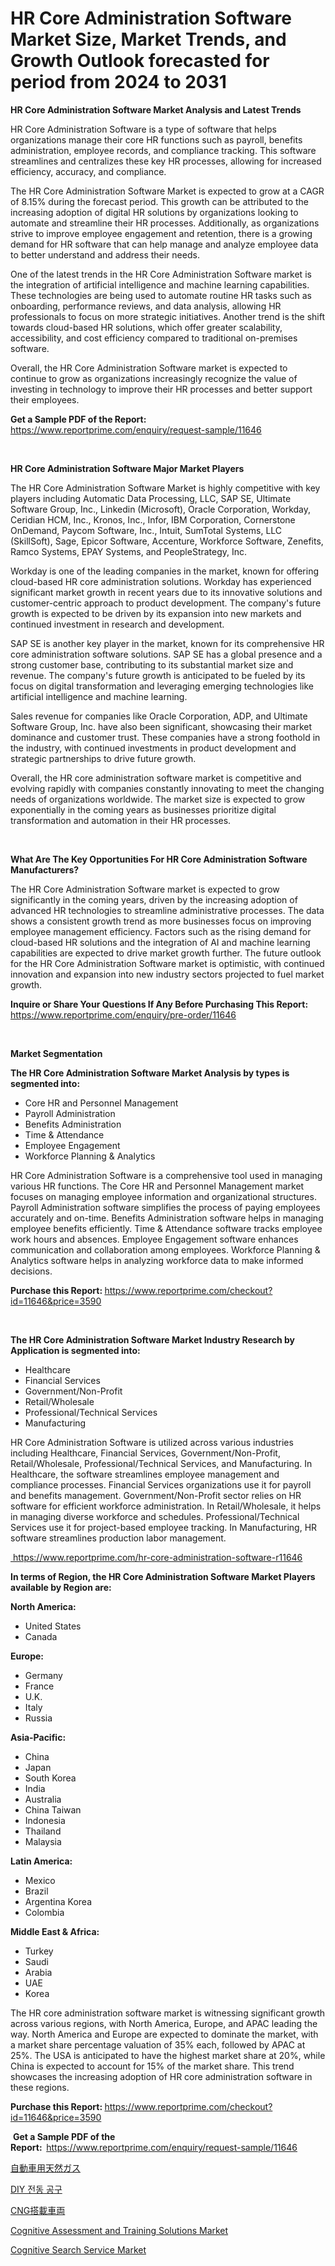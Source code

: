 <p><h1>HR Core Administration Software Market Size, Market Trends, and Growth Outlook forecasted for period from 2024 to 2031</h1></p><p><strong>HR Core Administration Software Market Analysis and Latest Trends</strong></p>
<p><p>HR Core Administration Software is a type of software that helps organizations manage their core HR functions such as payroll, benefits administration, employee records, and compliance tracking. This software streamlines and centralizes these key HR processes, allowing for increased efficiency, accuracy, and compliance.</p><p>The HR Core Administration Software Market is expected to grow at a CAGR of 8.15% during the forecast period. This growth can be attributed to the increasing adoption of digital HR solutions by organizations looking to automate and streamline their HR processes. Additionally, as organizations strive to improve employee engagement and retention, there is a growing demand for HR software that can help manage and analyze employee data to better understand and address their needs.</p><p>One of the latest trends in the HR Core Administration Software market is the integration of artificial intelligence and machine learning capabilities. These technologies are being used to automate routine HR tasks such as onboarding, performance reviews, and data analysis, allowing HR professionals to focus on more strategic initiatives. Another trend is the shift towards cloud-based HR solutions, which offer greater scalability, accessibility, and cost efficiency compared to traditional on-premises software.</p><p>Overall, the HR Core Administration Software market is expected to continue to grow as organizations increasingly recognize the value of investing in technology to improve their HR processes and better support their employees.</p></p>
<p><strong>Get a Sample PDF of the Report:&nbsp;</strong> <a href="https://www.reportprime.com/enquiry/request-sample/11646">https://www.reportprime.com/enquiry/request-sample/11646</a></p>
<p>&nbsp;</p>
<p><strong>HR Core Administration Software Major Market Players</strong></p>
<p><p>The HR Core Administration Software Market is highly competitive with key players including Automatic Data Processing, LLC, SAP SE, Ultimate Software Group, Inc., Linkedin (Microsoft), Oracle Corporation, Workday, Ceridian HCM, Inc., Kronos, Inc., Infor, IBM Corporation, Cornerstone OnDemand, Paycom Software, Inc., Intuit, SumTotal Systems, LLC (SkillSoft), Sage, Epicor Software, Accenture, Workforce Software, Zenefits, Ramco Systems, EPAY Systems, and PeopleStrategy, Inc. </p><p>Workday is one of the leading companies in the market, known for offering cloud-based HR core administration solutions. Workday has experienced significant market growth in recent years due to its innovative solutions and customer-centric approach to product development. The company's future growth is expected to be driven by its expansion into new markets and continued investment in research and development.</p><p>SAP SE is another key player in the market, known for its comprehensive HR core administration software solutions. SAP SE has a global presence and a strong customer base, contributing to its substantial market size and revenue. The company's future growth is anticipated to be fueled by its focus on digital transformation and leveraging emerging technologies like artificial intelligence and machine learning.</p><p>Sales revenue for companies like Oracle Corporation, ADP, and Ultimate Software Group, Inc. have also been significant, showcasing their market dominance and customer trust. These companies have a strong foothold in the industry, with continued investments in product development and strategic partnerships to drive future growth.</p><p>Overall, the HR core administration software market is competitive and evolving rapidly with companies constantly innovating to meet the changing needs of organizations worldwide. The market size is expected to grow exponentially in the coming years as businesses prioritize digital transformation and automation in their HR processes.</p></p>
<p>&nbsp;</p>
<p><strong>What Are The Key Opportunities For HR Core Administration Software Manufacturers?</strong></p>
<p><p>The HR Core Administration Software market is expected to grow significantly in the coming years, driven by the increasing adoption of advanced HR technologies to streamline administrative processes. The data shows a consistent growth trend as more businesses focus on improving employee management efficiency. Factors such as the rising demand for cloud-based HR solutions and the integration of AI and machine learning capabilities are expected to drive market growth further. The future outlook for the HR Core Administration Software market is optimistic, with continued innovation and expansion into new industry sectors projected to fuel market growth.</p></p>
<p><strong>Inquire or Share Your Questions If Any Before Purchasing This Report:</strong> <a href="https://www.reportprime.com/enquiry/pre-order/11646">https://www.reportprime.com/enquiry/pre-order/11646</a></p>
<p>&nbsp;</p>
<p><strong>Market Segmentation</strong></p>
<p><strong>The HR Core Administration Software Market Analysis by types is segmented into:</strong></p>
<p><ul><li>Core HR and Personnel Management</li><li>Payroll Administration</li><li>Benefits Administration</li><li>Time & Attendance</li><li>Employee Engagement</li><li>Workforce Planning & Analytics</li></ul></p>
<p><p>HR Core Administration Software is a comprehensive tool used in managing various HR functions. The Core HR and Personnel Management market focuses on managing employee information and organizational structures. Payroll Administration software simplifies the process of paying employees accurately and on-time. Benefits Administration software helps in managing employee benefits efficiently. Time & Attendance software tracks employee work hours and absences. Employee Engagement software enhances communication and collaboration among employees. Workforce Planning & Analytics software helps in analyzing workforce data to make informed decisions.</p></p>
<p><strong>Purchase this Report:&nbsp;</strong><a href="https://www.reportprime.com/checkout?id=11646&price=3590">https://www.reportprime.com/checkout?id=11646&price=3590</a></p>
<p>&nbsp;</p>
<p><strong>The HR Core Administration Software Market Industry Research by Application is segmented into:</strong></p>
<p><ul><li>Healthcare</li><li>Financial Services</li><li>Government/Non-Profit</li><li>Retail/Wholesale</li><li>Professional/Technical Services</li><li>Manufacturing</li></ul></p>
<p><p>HR Core Administration Software is utilized across various industries including Healthcare, Financial Services, Government/Non-Profit, Retail/Wholesale, Professional/Technical Services, and Manufacturing. In Healthcare, the software streamlines employee management and compliance processes. Financial Services organizations use it for payroll and benefits management. Government/Non-Profit sector relies on HR software for efficient workforce administration. In Retail/Wholesale, it helps in managing diverse workforce and schedules. Professional/Technical Services use it for project-based employee tracking. In Manufacturing, HR software streamlines production labor management.</p></p>
<p><a href="https://www.reportprime.com/hr-core-administration-software-r11646">&nbsp;https://www.reportprime.com/hr-core-administration-software-r11646</a></p>
<p><strong>In terms of Region, the HR Core Administration Software Market Players available by Region are:</strong></p>
<p>
    <p> <strong> North America: </strong>
        <ul>
            <li>United States</li>
            <li>Canada</li>
        </ul>
        </p> 
    <p> <strong> Europe: </strong>
        <ul>
            <li>Germany</li>
            <li>France</li>
            <li>U.K.</li>
            <li>Italy</li>
            <li>Russia</li>
        </ul>
        </p> 
    <p> <strong> Asia-Pacific: </strong>
        <ul>
            <li>China</li>
            <li>Japan</li>
            <li>South Korea</li>
            <li>India</li>
            <li>Australia</li>
            <li>China Taiwan</li>
            <li>Indonesia</li>
            <li>Thailand</li>
            <li>Malaysia</li>
        </ul>
        </p> 
    <p> <strong> Latin America: </strong>
        <ul>
            <li>Mexico</li>
            <li>Brazil</li>
            <li>Argentina Korea</li>
            <li>Colombia</li>
        </ul>
        </p> 
    <p> <strong> Middle East & Africa: </strong>
        <ul>
            <li>Turkey</li>
            <li>Saudi</li>
            <li>Arabia</li>
            <li>UAE</li>
            <li>Korea</li>
        </ul>
    </p>
    </p>
<p><p>The HR core administration software market is witnessing significant growth across various regions, with North America, Europe, and APAC leading the way. North America and Europe are expected to dominate the market, with a market share percentage valuation of 35% each, followed by APAC at 25%. The USA is anticipated to have the highest market share at 20%, while China is expected to account for 15% of the market share. This trend showcases the increasing adoption of HR core administration software in these regions.</p></p>
<p><strong>Purchase this Report: </strong><a href="https://www.reportprime.com/checkout?id=11646&price=3590">https://www.reportprime.com/checkout?id=11646&price=3590</a></p>
<p>&nbsp;<strong>Get a Sample PDF of the Report:&nbsp;&nbsp;</strong><a href="https://www.reportprime.com/enquiry/request-sample/11646">https://www.reportprime.com/enquiry/request-sample/11646</a></p>
<p><strong></strong></p>
<p><p><a href="https://github.com/zekaoe592392/Market-Research-Report-List-1/blob/main/160168526379.md">自動車用天然ガス</a></p><p><a href="https://github.com/wallacBahrtyinger567686/Market-Research-Report-List-1/blob/main/893016724477.md">DIY 전동 공구</a></p><p><a href="https://github.com/cnnriuez22368/Market-Research-Report-List-1/blob/main/484250226380.md">CNG搭載車両</a></p><p><a href="https://github.com/jodemen/Market-Research-Report-List-2/blob/main/cognitive-assessment-and-training-solutions-market.md">Cognitive Assessment and Training Solutions Market</a></p><p><a href="https://github.com/Sarissaschmalingtr6fz2739/Market-Research-Report-List-2/blob/main/cognitive-search-service-market.md">Cognitive Search Service Market</a></p></p>